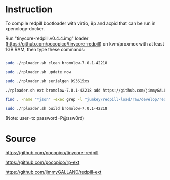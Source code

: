 # Instruction

To compile redpill bootloader with virtio, 9p and acpid that can be run in xpenology-docker.

Run "tinycore-redpill.v0.4.4.img" loader (https://github.com/pocopico/tinycore-redpill) on kvm/proxmox with at least 1GB RAM, then type these commands:

```bash

sudo ./rploader.sh clean bromolow-7.0.1-42218

sudo ./rploader.sh update now

sudo ./rploader.sh serialgen DS3615xs

./rploader.sh ext bromolow-7.0.1-42218 add https://github.com/jimmyGALLAND/redpill-ext/raw/master/acpid/rpext-index.json

find . -name "*json" -exec grep -l "jumkey/redpill-load/raw/develop/redpill-virtio" {} \; | xargs -I {} sed -i "s/jumkey\/redpill-load\/raw\/develop\/redpill-virtio/uxora-com\/rpext\/raw\/master\/virtio_9p/g" {}

sudo ./rploader.sh build bromolow-7.0.1-42218

```

(Note: user=tc password=P@ssw0rd)


# Source

https://github.com/pocopico/tinycore-redpill

https://github.com/pocopico/rp-ext

https://github.com/jimmyGALLAND/redpill-ext

